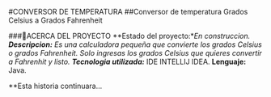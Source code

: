 #CONVERSOR DE TEMPERATURA
##Conversor de temperatura Grados Celsius a Grados Fahrenheit

###🌟ACERCA DEL PROYECTO
**Estado del proyecto:**En construccion.
**Descripcion:** Es una calculadora pequeña que convierte los grados Celsius o grados Fahrenheit. Solo ingresas los grados Celsius que quieres convertir a Fahrenhit y listo.
**Tecnologia utilizada:*** IDE INTELLIJ IDEA.
**Lenguaje:** Java.

**Esta historia continuara...
